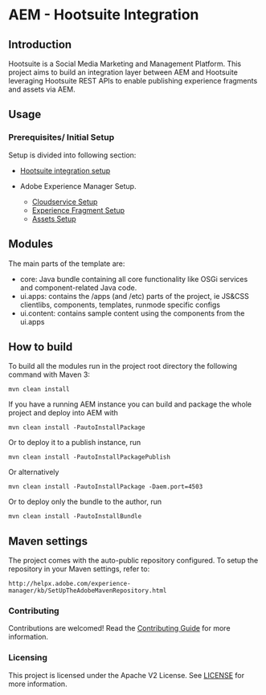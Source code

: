 # AEM - Hootsuite Integration

## Introduction

Hootsuite is a Social Media Marketing and Management Platform. This project aims to build an integration layer between AEM and Hootsuite leveraging Hootsuite REST APIs to enable publishing experience fragments and assets via AEM.

## Usage

### Prerequisites/ Initial Setup

Setup is divided into following section:

* [Hootsuite integration setup](./documentation/AEM_HOOTSUITE_SETUP.md)

* Adobe Experience Manager Setup.
  * [Cloudservice Setup](./documentation/AEM_CLOUDSERVICES_SETUP.md)
  * [Experience Fragment Setup](./documentation/AEM_XF_SETUP.md)
  * [Assets Setup](./documentation/AEM_ASSETS_SETUP.md)
  
  
## Modules

The main parts of the template are:

* core: Java bundle containing all core functionality like OSGi services and component-related Java code.
* ui.apps: contains the /apps (and /etc) parts of the project, ie JS&CSS clientlibs, components, templates, runmode specific configs
* ui.content: contains sample content using the components from the ui.apps

## How to build

To build all the modules run in the project root directory the following command with Maven 3:

    mvn clean install

If you have a running AEM instance you can build and package the whole project and deploy into AEM with

    mvn clean install -PautoInstallPackage

Or to deploy it to a publish instance, run

    mvn clean install -PautoInstallPackagePublish

Or alternatively

    mvn clean install -PautoInstallPackage -Daem.port=4503

Or to deploy only the bundle to the author, run

    mvn clean install -PautoInstallBundle

## Maven settings

The project comes with the auto-public repository configured. To setup the repository in your Maven settings, refer to:

    http://helpx.adobe.com/experience-manager/kb/SetUpTheAdobeMavenRepository.html

### Contributing

Contributions are welcomed! Read the [Contributing Guide](./.github/CONTRIBUTING.md) for more information.

### Licensing

This project is licensed under the Apache V2 License. See [LICENSE](LICENSE) for more information.
